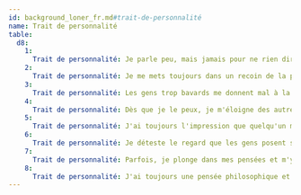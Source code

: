 ```yaml
---
id: background_loner_fr.md#trait-de-personnalité
name: Trait de personnalité
table:
  d8:
    1:
      Trait de personnalité: Je parle peu, mais jamais pour ne rien dire.
    2:
      Trait de personnalité: Je me mets toujours dans un recoin de la pièce pour mieux observer mon environnement.
    3:
      Trait de personnalité: Les gens trop bavards me donnent mal à la tête. J'apprécie le calme avant tout.
    4:
      Trait de personnalité: Dès que je le peux, je m'éloigne des autres, et des lieux habités, afin de retrouver la nature et la solitude qui sont miennes.
    5:
      Trait de personnalité: J'ai toujours l'impression que quelqu'un me suit quand je suis en ville.
    6:
      Trait de personnalité: Je déteste le regard que les gens posent sur moi. Ils me jugent, je le sais.
    7:
      Trait de personnalité: Parfois, je plonge dans mes pensées et m'y perds. Et cela se voit.
    8:
      Trait de personnalité: J'ai toujours une pensée philosophique et profonde appropriée à la situation.
---
```


